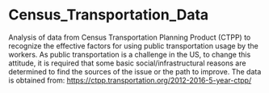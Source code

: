 # Census_Transportation_Data
Analysis of data from Census Transportation Planning Product (CTPP) to recognize the effective factors for using public transportation usage by the workers. As public transportation is a challenge in the US, to change this attitude, it is required that some basic social/infrastructural reasons are determined to find the sources of the issue or the path to improve.
The data is obtained from:
https://ctpp.transportation.org/2012-2016-5-year-ctpp/
